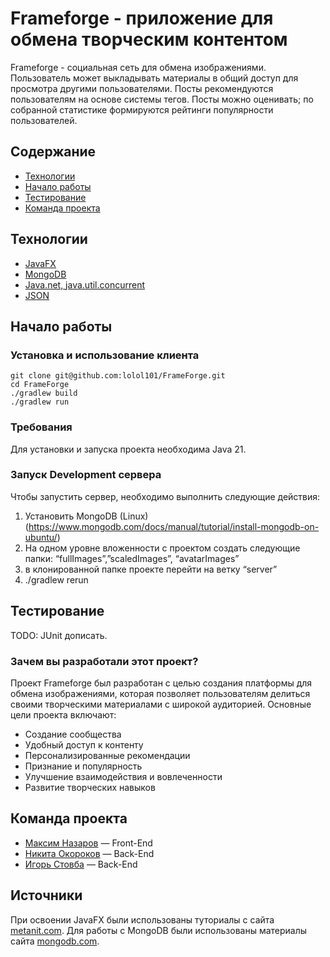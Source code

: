# Frameforge - приложение для обмена творческим контентом
Frameforge - социальная сеть для обмена изображениями. Пользователь может выкладывать материалы в общий доступ для просмотра другими пользователями. Посты рекомендуются пользователям на основе системы тегов. Посты можно оценивать; по собранной статистике формируются рейтинги популярности пользователей.
## Содержание
- [Технологии](#технологии)
- [Начало работы](#установка-и-использование-клиента)
- [Тестирование](#тестирование)
- [Команда проекта](#команда-проекта)

## Технологии
- [JavaFX](https://openjfx.io/)
- [MongoDB](https://www.mongodb.com/)
- [Java.net, java.util.concurrent](https://www.java.com/ru/)
- [JSON](https://json.com/)
## Начало работы
### Установка и использование клиента
```
git clone git@github.com:lolol101/FrameForge.git
cd FrameForge
./gradlew build
./gradlew run
```
### Требования
Для установки и запуска проекта необходима Java 21.
### Запуск Development сервера
Чтобы запустить сервер, необходимо выполнить следующие действия:
1. Установить MongoDB (Linux) (https://www.mongodb.com/docs/manual/tutorial/install-mongodb-on-ubuntu/)
2. На одном уровне вложенности с проектом создать следующие папки: “fullImages”,”scaledImages”, “avatarImages”
3. в клонированной папке проекте перейти на ветку “server”
4. ./gradlew rerun
## Тестирование
TODO: JUnit дописать.
### Зачем вы разработали этот проект?
Проект Frameforge был разработан с целью создания платформы для обмена изображениями, которая позволяет пользователям делиться своими творческими материалами с широкой аудиторией. Основные цели проекта включают:
- Создание сообщества
- Удобный доступ к контенту
- Персонализированные рекомендации
- Признание и популярность
- Улучшение взаимодействия и вовлеченности
- Развитие творческих навыков

## Команда проекта
- [Максим Назаров](https://t.me/Makssnazaroff) — Front-End
- [Никита Окороков](https://t.me/gafsd) — Back-End
- [Игорь Стовба](https://t.me/igor_stovba) — Back-End

## Источники
При освоении JavaFX были использованы туториалы с сайта [metanit.com](https://metanit.com/java/javafx/1.1.php).
Для работы с MongoDB были использованы материалы сайта [mongodb.com](https://www.mongodb.com/docs/).





